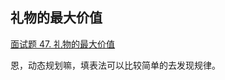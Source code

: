 ## 礼物的最大价值

[面试题 47. 礼物的最大价值](https://leetcode-cn.com/problems/li-wu-de-zui-da-jie-zhi-lcof/)

恩，动态规划嘛，填表法可以比较简单的去发现规律。
